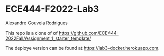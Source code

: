 # ECE444-F2022-Lab3

Alexandre Gouveia Rodrigues

This repo is a clone of of https://github.com/ECE444-2022Fall/Assignment_1_starter_template/ 

The deploye version can be found at https://lab3-docker.herokuapp.com.